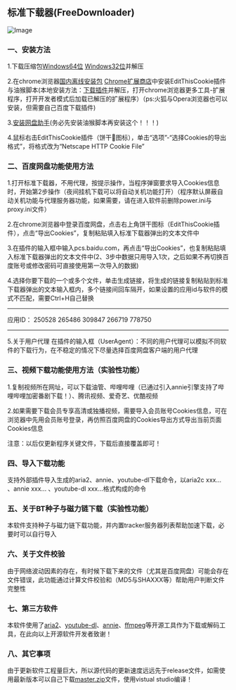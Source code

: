 ## 标准下载器(FreeDownloader)


![Image](https://timgsa.baidu.com/timg?image&quality=80&size=b9999_10000&sec=1591516856861&di=cf4424b94f910a9a13be0e12bf77a018&imgtype=0&src=http%3A%2F%2Fhbimg.b0.upaiyun.com%2F115c59c5f292336d52e40f21e9ade30ab39ed15c72ac-tEMn6b_fw658)


### 一、安装方法

1.下载压缩包[Windows64位](https://lanzous.com/id1lplg)  [Windows32位](https://lanzous.com/id1m2mf)并解压

2.在chrome浏览器[国内离线安装包](https://www.lanzous.com/i9r1beh)  [Chrome扩展商店](https://chrome.google.com/webstore/detail/editthiscookie/fngmhnnpilhplaeedifhccceomclgfbg?hl=zh-CN)中安装EditThisCookie插件与油猴脚本(本地安装方法：[下载插件](https://www.lanzous.com/i9mqftg)并解压，打开chrome浏览器更多工具-扩展程序，打开开发者模式后加载已解压的扩展程序）（ps:火狐与Opera浏览器也可以安装，但需要自己百度下载插件)

3.[安装网盘助手](https://greasyfork.org/scripts/378301-%E7%BD%91%E7%9B%98%E5%8A%A9%E6%89%8B/code/%E7%BD%91%E7%9B%98%E5%8A%A9%E6%89%8B.user.js)(务必先安装油猴脚本再安装这个！！！)

4.鼠标右击EditThisCookie插件（饼干🍪图标），单击“选项”-“选择Cookies的导出格式”，将格式改为“Netscape HTTP Cookie File”

### 二、百度网盘功能使用方法

1.打开标准下载器，不用代理，按提示操作，当程序弹窗要求导入Cookies信息时，开始第2步操作（夜间挂机下载可以将自动关机功能打开）（程序默认屏蔽自动关机功能与代理服务器功能，如果需要，请在进入软件前删除power.ini与proxy.ini文件）

2.在chrome浏览器中登录百度网盘，点击右上角饼干图标（EditThisCookie插件），点击“导出Cookies”，复制粘贴填入标准下载器弹出的文本文件中

3.在插件的输入框中输入pcs.baidu.com，再点击“导出Cookies”，也复制粘贴填入标准下载器弹出的文本文件中(2、3步中数据只用导入1次，之后如果不再切换百度账号或修改密码可直接使用第一次导入的数据)

4.选择你要下载的一个或多个文件，单击生成链接，将生成的链接复制粘贴到标准下载器弹出的文本输入框内，多个链接间回车隔开，如果设置的应用id与软件的模式不匹配，需要Ctrl+H自己替换

----------------------------------------------------------
应用ID：
250528
265486
309847
266719
778750

-----------------------------------------------------------


5.关于用户代理
在插件的输入框（UserAgent）：不同的用户代理可以模拟不同软件的下载行为，在不稳定的情况下尽量选择百度网盘客户端的用户代理

### 三、视频下载功能使用方法（实验性功能）

1.复制视频所在网址，可以下载油管、哔哩哔哩（已通过引入annie引擎支持了哔哩哔哩加密番剧下载！）、腾讯视频、爱奇艺、优酷视频

2.如果需要下载会员专享高清或独播视频，需要导入会员账号Cookies信息，可在浏览器中先用会员账号登录，再仿照百度网盘的Cookies导出方式导出当前页面Cookies信息

注意：以后仅更新程序关键文件，下载后直接覆盖即可！

### 四、导入下载功能

支持外部插件导入生成的aria2、annie、youtube-dl下载命令，以aria2c xxx... 、annie xxx... 、youtube-dl xxx...格式构成的命令

### 五、关于BT种子与磁力链下载（实验性功能）

本软件支持种子与磁力链下载功能，并内置tracker服务器列表帮助加速下载，必要时可以自行导入

### 六、关于文件校验

由于网络波动因素的存在，有时候下载下来的文件（尤其是百度网盘）可能会存在文件错误，此功能通过计算文件校验和（MD5与SHAXXX等）帮助用户判断文件完整性

### 七、第三方软件

本软件使用了[aria2](https://aria2.github.io/)、[youtube-dl](https://github.com/ytdl-org/youtube-dl)、[annie](https://github.com/iawia002/annie)、[ffmpeg](https://ffmpeg.org/)等开源工具作为下载或解码工具，在此向以上开源软件开发者致谢！

### 八、其它事项

由于更新软件工程量巨大，所以源代码的更新速度远远先于release文件，如需使用最新版本可以自己下载[master.zip](https://github.com/HXHGTS/FreeDownloader/archive/master.zip)文件，使用vistual studio编译！


